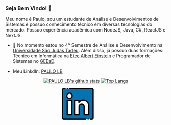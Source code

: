 ### Seja Bem Vindo! 👋

Meu nome é Paulo, sou um estudante de Análise e Desenvolvimentos de Sistemas e possuo conhecimento técnico em diversas tecnologias do mercado. Possuo experiência acadêmica com NodeJS, Java, C#, ReactJS e NextJS.

- 🔭 No momento estou no 4º Semestre de Análise e Desenvolvimento na [Universidade São Judas Tadeu](https://www.usjt.br). Além disso, já possuo duas formações: Técnico em Informática na [Etec Albert Einstein](https://etecalberteinstein.com.br) e Programador de Sistemas no [GEEaD](https://portalgeead.cps.sp.gov.br/).

- Meu LinkdIn: [PAULO LB](https://www.linkedin.com/in/paulo-leandro-bertotti-0346a0221/)

<div align="center" >

[![PAULO LB's github stats](https://github-readme-stats.vercel.app/api?username=netotv&show_icons=true&theme=radical&bg_color=30,0d0d0d,191919&title_color=fff&text_color=fff&icon_color=79ff97)](https://github.com/anuraghazra/github-readme-stats)
[![Top Langs](https://github-readme-stats.vercel.app/api/top-langs/?username=netotv&layout=compact&theme=radical&bg_color=30,0d0d0d,191919&title_color=fff&text_color=fff&icon_color=79ff97)](https://github.com/anuraghazra/github-readme-stats)
<div style="align-self: center;align-items: center; display: flex; justify-content: space-between; width: 150px;" >
  <a href="https://github.com/NetoTV/">
    <img src="https://github.com/NetoTV/NetoTV/raw/master/github/linkedin.png" alt="LinkedIn" height="100">
  </a>
</div>
</div>
